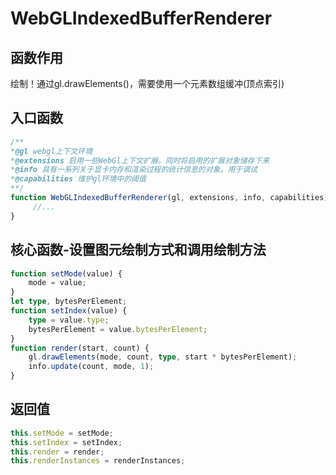 # WebGLIndexedBufferRenderer

## 函数作用

绘制！通过gl.drawElements()，需要使用一个元素数组缓冲(顶点索引)

## 入口函数

```ts
/**
*@gl webgl上下文环境
*@extensions 启用一些WebGl上下文扩展。同时将启用的扩展对象储存下来
*@info 具有一系列关于显卡内存和渲染过程的统计信息的对象。用于调试
*@capabilities 维护gl环境中的阈值
**/
function WebGLIndexedBufferRenderer(gl, extensions, info, capabilities) {
     //...
}
```

## 核心函数-设置图元绘制方式和调用绘制方法

```ts
function setMode(value) {
    mode = value;
}
let type, bytesPerElement;
function setIndex(value) {
    type = value.type;
    bytesPerElement = value.bytesPerElement;
}
function render(start, count) {
    gl.drawElements(mode, count, type, start * bytesPerElement);
    info.update(count, mode, 1);
}
```

## 返回值

```ts
this.setMode = setMode;
this.setIndex = setIndex;
this.render = render;
this.renderInstances = renderInstances;
```